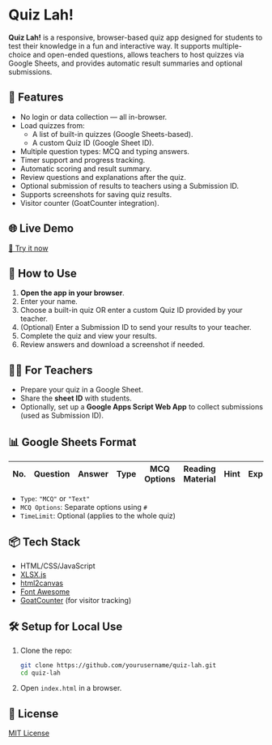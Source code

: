 # Quiz Lah!

**Quiz Lah!** is a responsive, browser-based quiz app designed for students to test their knowledge in a fun and interactive way. It supports multiple-choice and open-ended questions, allows teachers to host quizzes via Google Sheets, and provides automatic result summaries and optional submissions.

## 🚀 Features

- No login or data collection — all in-browser.
- Load quizzes from:
  - A list of built-in quizzes (Google Sheets-based).
  - A custom Quiz ID (Google Sheet ID).
- Multiple question types: MCQ and typing answers.
- Timer support and progress tracking.
- Automatic scoring and result summary.
- Review questions and explanations after the quiz.
- Optional submission of results to teachers using a Submission ID.
- Supports screenshots for saving quiz results.
- Visitor counter (GoatCounter integration).

## 🌐 Live Demo

[🔗 Try it now](https://linsnotes.com/quiz)  

## 📁 How to Use

1. **Open the app in your browser**.
2. Enter your name.
3. Choose a built-in quiz OR enter a custom Quiz ID provided by your teacher.
4. (Optional) Enter a Submission ID to send your results to your teacher.
5. Complete the quiz and view your results.
6. Review answers and download a screenshot if needed.

## 🧑‍🏫 For Teachers

- Prepare your quiz in a Google Sheet.
- Share the **sheet ID** with students.
- Optionally, set up a **Google Apps Script Web App** to collect submissions (used as Submission ID).

## 📊 Google Sheets Format

| No. | Question | Answer | Type | MCQ Options | Reading Material | Hint | Explanation | TimeLimit |
|-----|----------|--------|------|-------------|------------------|------|-------------|-----------|

- `Type`: `"MCQ"` or `"Text"`
- `MCQ Options`: Separate options using `#`
- `TimeLimit`: Optional (applies to the whole quiz)

## 📦 Tech Stack

- HTML/CSS/JavaScript
- [XLSX.js](https://github.com/SheetJS/sheetjs)
- [html2canvas](https://html2canvas.hertzen.com/)
- [Font Awesome](https://fontawesome.com/)
- [GoatCounter](https://www.goatcounter.com/) (for visitor tracking)

## 🛠 Setup for Local Use

1. Clone the repo:
   ```bash
   git clone https://github.com/yourusername/quiz-lah.git
   cd quiz-lah
   ```

2. Open `index.html` in a browser.

## 📄 License
[MIT License](LICENSE)



